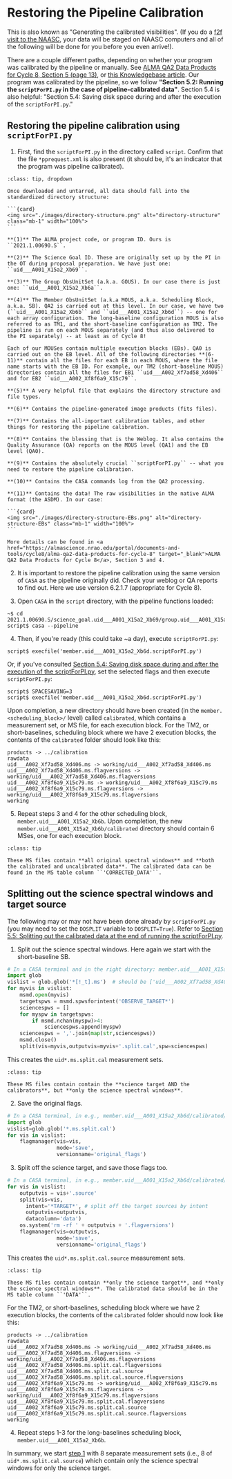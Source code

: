 # Restoring the Pipeline Calibration

This is also known as "Generating the calibrated visibilities". (If you do a <a href="https://science.nrao.edu/facilities/alma/visitors-shortterm" target="_blank">f2f visit to the NAASC</a>, your data will be staged on NAASC computers and all of the following will be done for you before you even arrive!).

There are a couple different paths, depending on whether your program was calibrated by the pipeline or manually. See <a href="https://almascience.nrao.edu/portal/documents-and-tools/cycle8/alma-qa2-data-products-for-cycle-8" target="_blank">ALMA QA2 Data Products for Cycle 8, Section 5 (page 13)</a>, or <a href="https://help.almascience.org/kb/articles/how-do-i-obtain-a-file-of-calibrated-visibilities-measurement-set-for-alma-data" target="_blank">this Knowledgebase article</a>. Our program was calibrated by the pipeline, so we follow **"Section 5.2: Running the `scriptForPI.py` in the case of pipeline-calibrated data"**. Section 5.4 is also helpful: "Section 5.4: Saving disk space during and after the execution of the ``scriptForPI.py``."

## Restoring the pipeline calibration using ``scriptForPI.py``

1. First, find the ``scriptForPI.py`` in the directory called ``script``. Confirm that the file ``*pprequest.xml`` is also present (it should be, it's an indicator that the program was pipeline calibrated).

````{admonition} Understanding the directory substructure
:class: tip, dropdown

Once downloaded and untarred, all data should fall into the standardized directory structure:

```{card}
<img src="./images/directory-structure.png" alt="directory-structure" class="mb-1" width="100%">
```

**(1)** The ALMA project code, or program ID. Ours is ``2021.1.00690.S``.

**(2)** The Science Goal ID. These are originally set up by the PI in the OT during proposal preparation. We have just one: ``uid___A001_X15a2_Xb69``.

**(3)** The Group ObsUnitSet (a.k.a. GOUS). In our case there is just one: ``uid___A001_X15a2_Xb6a``.

**(4)** The Member ObsUnitSet (a.k.a MOUS, a.k.a. Scheduling Block, a.k.a. SB). QA2 is carried out at this level. In our case, we have two (``uid___A001_X15a2_Xb6b`` and ``uid___A001_X15a2_Xb6d``) -- one for each array configuration. The long-baseline configuration MOUS is also referred to as TM1, and the short-baseline configuration as TM2. The pipeline is run on each MOUS separately (and thus also delivered to the PI separately) -- at least as of Cycle 8!

Each of our MOUSes contain multiple execution blocks (EBs). QA0 is carried out on the EB level. All of the following directories **(6-11)** contain all the files for each EB in each MOUS, where the file name starts with the EB ID. For example, our TM2 (short-baseline MOUS) directories contain all the files for EB1 ``uid___A002_Xf7ad58_Xd406`` and for EB2 ``uid___A002_Xf8f6a9_X15c79``.

**(5)** A very helpful file that explains the directory structure and file types.

**(6)** Contains the pipeline-generated image products (fits files).

**(7)** Contains the all-important calibration tables, and other things for restoring the pipeline calibration.

**(8)** Contains the blessing that is the Weblog. It also contains the Quality Assurance (QA) reports on the MOUS level (QA1) and the EB level (QA0).

**(9)** Contains the absolutely crucial ``scriptForPI.py`` -- what you need to restore the pipeline calibration.

**(10)** Contains the CASA commands log from the QA2 processing.

**(11)** Contains the data! The raw visibilities in the native ALMA format (the ASDM). In our case:

```{card}
<img src="./images/directory-structure-EBs.png" alt="directory-structure-EBs" class="mb-1" width="100%">
```

More details can be found in <a href="https://almascience.nrao.edu/portal/documents-and-tools/cycle8/alma-qa2-data-products-for-cycle-8" target="_blank">ALMA QA2 Data Products for Cycle 8</a>, Section 3 and 4.

````

2. It is important to restore the pipeline calibration using the same version of ``CASA`` as the pipeline originally did. Check your weblog or QA reports to find out. Here we use version 6.2.1.7 (appropriate for Cycle 8).

3. Open ``CASA`` in the ``script`` directory, with the pipeline functions loaded:

```console
~$ cd 2021.1.00690.S/science_goal.uid___A001_X15a2_Xb69/group.uid___A001_X15a2_Xb6a/member.uid___A001_X15a2_Xb6d/script
script$ casa --pipeline
```

4. Then, if you're ready (this could take ~a day), execute ``scriptForPI.py``:

```console
script$ execfile('member.uid___A001_X15a2_Xb6d.scriptForPI.py')
```

  Or, if you've consulted <a href="https://almascience.nrao.edu/portal/documents-and-tools/cycle8/alma-qa2-data-products-for-cycle-8" target="_blank">Section 5.4: Saving disk space during and after the execution of the scriptForPI.py</a>, set the selected flags and then execute ``scriptForPI.py``:

```console
script$ SPACESAVING=3
script$ execfile('member.uid___A001_X15a2_Xb6d.scriptForPI.py')
```

  Upon completion, a new directory should have been created (in the ``member.<scheduling_block>/`` level) called ``calibrated``, which contains a measurement set, or MS file, for each execution block. For the TM2, or short-baselines, scheduling block where we have 2 execution blocks, the contents of the ``calibrated`` folder should look like this:

```console
products -> ../calibration
rawdata
uid___A002_Xf7ad58_Xd406.ms -> working/uid___A002_Xf7ad58_Xd406.ms
uid___A002_Xf7ad58_Xd406.ms.flagversions -> working/uid___A002_Xf7ad58_Xd406.ms.flagversions
uid___A002_Xf8f6a9_X15c79.ms -> working/uid___A002_Xf8f6a9_X15c79.ms
uid___A002_Xf8f6a9_X15c79.ms.flagversions -> working/uid___A002_Xf8f6a9_X15c79.ms.flagversions
working
```

5. Repeat steps 3 and 4 for the other scheduling block, ``member.uid___A001_X15a2_Xb6b``. Upon completion, the new ``member.uid___A001_X15a2_Xb6b/calibrated`` directory should contain 6 MSes, one for each execution block.

`````{admonition} The uid*.ms measurement sets
:class: tip

These MS files contain **all original spectral windows** and **both the calibrated and uncalibrated data**. The calibrated data can be found in the MS table column ``'CORRECTED_DATA'``.
`````


## Splitting out the science spectral windows and target source

The following may or may not have been done already by ``scriptForPI.py`` (you may need to set the ``DOSPLIT`` variable to ``DOSPLIT=True``). Refer to <a href="https://almascience.nrao.edu/portal/documents-and-tools/cycle8/alma-qa2-data-products-for-cycle-8" target="_blank">Section 5.5: Splitting out the calibrated data at the end of running the scriptForPI.py</a>.

1. Split out the science spectral windows. Here again we start with the short-baseline SB.

```python
# In a CASA terminal and in the right directory: member.uid___A001_X15a2_Xb6d/calibrated/
import glob
vislist = glob.glob('*[!_t].ms')  # should be ['uid___A002_Xf7ad58_Xd406.ms', 'uid___A002_Xf8f6a9_X15c79.ms']
for myvis in vislist:
    msmd.open(myvis)
    targetspws = msmd.spwsforintent('OBSERVE_TARGET*')
    sciencespws = []
    for myspw in targetspws:
        if msmd.nchan(myspw)>4:
            sciencespws.append(myspw)
    sciencespws = ','.join(map(str,sciencespws))
    msmd.close()
    split(vis=myvis,outputvis=myvis+'.split.cal',spw=sciencespws)
```

This creates the ``uid*.ms.split.cal`` measurement sets.

`````{admonition} The uid*.ms.split.cal measurement sets
:class: tip

These MS files contain contain the **science target AND the calibrators**, but **only the science spectral windows**.
`````

2. Save the original flags.

```python
# In a CASA terminal, in e.g., member.uid___A001_X15a2_Xb6d/calibrated/
import glob
vislist=glob.glob('*.ms.split.cal')
for vis in vislist:
    flagmanager(vis=vis,
                mode='save',
                versionname='original_flags')
```

3. Split off the science target, and save those flags too.

```python
# In a CASA terminal, in e.g., member.uid___A001_X15a2_Xb6d/calibrated/
for vis in vislist:
    outputvis = vis+'.source'
    split(vis=vis,
      intent='*TARGET*', # split off the target sources by intent
      outputvis=outputvis,
      datacolumn='data')
    os.system('rm -rf ' + outputvis + '.flagversions')
    flagmanager(vis=outputvis,
                mode='save',
                versionname='original_flags')
```

This creates the ``uid*.ms.split.cal.source`` measurement sets.

`````{admonition} The uid*.ms.split.cal.source measurement sets
:class: tip

These MS files contain contain **only the science target**, and **only the science spectral windows**. The calibrated data should be in the MS table column ``'DATA'``.
`````

For the TM2, or short-baselines, scheduling block where we have 2 execution blocks, the contents of the ``calibrated`` folder should now look like this:

```
products -> ../calibration
rawdata
uid___A002_Xf7ad58_Xd406.ms -> working/uid___A002_Xf7ad58_Xd406.ms
uid___A002_Xf7ad58_Xd406.ms.flagversions -> working/uid___A002_Xf7ad58_Xd406.ms.flagversions
uid___A002_Xf7ad58_Xd406.ms.split.cal.flagversions
uid___A002_Xf7ad58_Xd406.ms.split.cal.source
uid___A002_Xf7ad58_Xd406.ms.split.cal.source.flagversions
uid___A002_Xf8f6a9_X15c79.ms -> working/uid___A002_Xf8f6a9_X15c79.ms
uid___A002_Xf8f6a9_X15c79.ms.flagversions -> working/uid___A002_Xf8f6a9_X15c79.ms.flagversions
uid___A002_Xf8f6a9_X15c79.ms.split.cal.flagversions
uid___A002_Xf8f6a9_X15c79.ms.split.cal.source
uid___A002_Xf8f6a9_X15c79.ms.split.cal.source.flagversions
working
```

4. Repeat steps 1-3 for the long-baselines scheduling block, ``member.uid___A001_X15a2_Xb6b``.

In summary, we start [step 1](../step1/step1-manual-flags.md) with 8 separate measurement sets (i.e., 8 of ``uid*.ms.split.cal.source``) which contain only the science spectral windows for only the science target.
